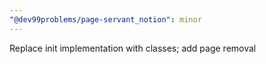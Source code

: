 ```yaml
---
"@dev99problems/page-servant_notion": minor
---
```


Replace init implementation with classes; add page removal
